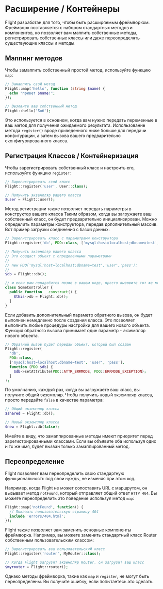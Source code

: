 # Расширение / Контейнеры

Flight разработан для того, чтобы быть расширяемым фреймворком. Фреймворк поставляется с набором
стандартных методов и компонентов, но позволяет вам маппить собственные методы,
регистрировать собственные классы или даже переопределять существующие классы и методы.

## Маппинг методов

Чтобы замаппить собственный простой метод, используйте функцию `map`:

```php
// Замаппить свой метод
Flight::map('hello', function (string $name) {
  echo "привет $name!";
});

// Вызовите ваш собственный метод
Flight::hello('Боб');
```

Это используется в основном, когда вам нужно передать переменные в ваш метод для получения ожидаемого
результата. Использование метода `register()` вроде приведенного ниже больше для передачи
конфигурации, а затем вызова вашего предварительно сконфигурированного класса.

## Регистрация Классов / Контейнеризация

Чтобы зарегистрировать собственный класс и настроить его, используйте функцию `register`:

```php
// Зарегистрировать свой класс
Flight::register('user', User::class);

// Получить экземпляр вашего класса
$user = Flight::user();
```

Метод регистрации также позволяет передать параметры в конструктор вашего класса
Таким образом, когда вы загружаете ваш собственный класс, он будет предварительно инициализирован.
Можно определить параметры конструктора, передав дополнительный массив.
Вот пример загрузки соединения с базой данных:

```php
// Зарегистрировать класс с параметрами конструктора
Flight::register('db', PDO::class, ['mysql:host=localhost;dbname=test', 'user', 'pass']);

// Получить экземпляр вашего класса
// Это создаст объект с определенными параметрами
//
// new PDO('mysql:host=localhost;dbname=test','user','pass');
//
$db = Flight::db();

// и если вам понадобится позже в вашем коде, просто вызовите тот же метод снова
class SomeController {
  public function __construct() {
	$this->db = Flight::db();
  }
}
```

Если добавить дополнительный параметр обратного вызова, он будет выполнен немедленно
после создания класса. Это позволяет выполнить любые процедуры настройки для вашего
нового объекта. Функция обратного вызова принимает один параметр - экземпляр нового объекта.

```php
// Обратный вызов будет передан объект, который был создан
Flight::register(
  'db',
  PDO::class,
  ['mysql:host=localhost;dbname=test', 'user', 'pass'],
  function (PDO $db) {
    $db->setAttribute(PDO::ATTR_ERRMODE, PDO::ERRMODE_EXCEPTION);
  }
);
```

По умолчанию, каждый раз, когда вы загружаете ваш класс, вы получите общий экземпляр.
Чтобы получить новый экземпляр класса, просто передайте `false` в качестве параметра:

```php
// Общий экземпляр класса
$shared = Flight::db();

// Новый экземпляр класса
$new = Flight::db(false);
```

Имейте в виду, что замаппированные методы имеют приоритет перед зарегистрированными классами. Если вы
объявите оба используя одно и то же имя, будет вызван только замаппированный метод.

## Переопределение

Flight позволяет вам переопределить свою стандартную функциональность под свои нужды,
не изменяя при этом код.

Например, когда Flight не может сопоставить URL с маршрутом, он вызывает метод `notFound`,
который отправляет общий ответ `HTTP 404`. Вы можете переопределить это поведение
используя метод `map`:

```php
Flight::map('notFound', function() {
  // Показать пользовательскую страницу 404
  include 'errors/404.html';
});
```

Flight также позволяет вам заменить основные компоненты фреймворка.
Например, вы можете заменить стандартный класс Router собственным пользовательским классом:

```php
// Зарегистрировать ваш пользовательский класс
Flight::register('router', MyRouter::class);

// Когда Flight загрузит экземпляр Router, он загрузит ваш класс
$myrouter = Flight::router();
```

Однако методы фреймворка, такие как `map` и `register`, не могут быть переопределены. Вы получите
ошибку, если попытаетесь это сделать.
